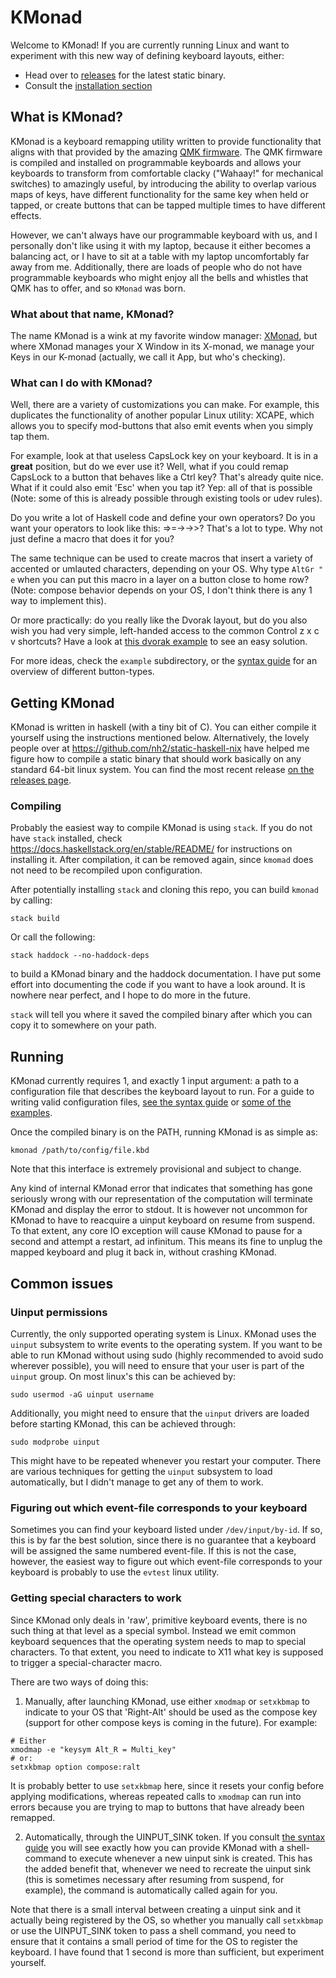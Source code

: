 # KMonad

Welcome to KMonad! If you are currently running Linux and want to experiment
with this new way of defining keyboard layouts, either:
- Head over to [releases](https://github.com/david-janssen/kmonad/releases) for
  the latest static binary.
- Consult the [installation section](README.md#Compiling)

## What is KMonad?

KMonad is a keyboard remapping utility written to provide functionality that
aligns with that provided by the amazing [QMK
firmware](https://github.com/qmk/qmk_firmware/). The QMK firmware is compiled
and installed on programmable keyboards and allows your keyboards to transform
from comfortable clacky ("Wahaay!" for mechanical switches) to amazingly useful,
by introducing the ability to overlap various maps of keys, have different
functionality for the same key when held or tapped, or create buttons that can
be tapped multiple times to have different effects.

However, we can't always have our programmable keyboard with us, and I
personally don't like using it with my laptop, because it either becomes a
balancing act, or I have to sit at a table with my laptop uncomfortably far away
from me. Additionally, there are loads of people who do not have programmable
keyboards who might enjoy all the bells and whistles that QMK has to offer, and
so `KMonad` was born.

### What about that name, KMonad?

The name KMonad is a wink at my favorite window manager:
[XMonad](https://github.com/xmonad/xmonad), but where XMonad manages your
X Window in its X-monad, we manage your Keys in our K-monad (actually, we call
it App, but who's checking).

### What can I do with KMonad?

Well, there are a variety of customizations you can make. For example, this
duplicates the functionality of another popular Linux utility: XCAPE, which
allows you to specify mod-buttons that also emit events when you simply tap
them. 

For example, look at that useless CapsLock key on your keyboard. It is in a
**great** position, but do we ever use it? Well, what if you could remap
CapsLock to a button that behaves like a Ctrl key? That's already quite nice.
What if it could also emit 'Esc' when you tap it? Yep: all of that is possible
(Note: some of this is already possible through existing tools or udev rules).

Do you write a lot of Haskell code and define your own operators? Do you want
your operators to look like this: =>=->->>? That's a lot to type. Why not just
define a macro that does it for you?

The same technique can be used to create macros that insert a variety of
accented or umlauted characters, depending on your OS. Why type `AltGr " e` when
you can put this macro in a layer on a button close to home row? (Note:
compose behavior depends on your OS, I don't think there is any 1 way to
implement this). 

Or more practically: do you really like the Dvorak layout, but do you also wish
you had very simple, left-handed access to the common Control z x c v shortcuts?
Have a look at [this dvorak
example](https://github.com/david-janssen/kmonad/blob/master/example/dvorak_sane_zxcv.kbd)
to see an easy solution.

For more ideas, check the `example` subdirectory, or the [syntax
guide](https://github.com/david-janssen/kmonad/blob/master/doc/syntax_guide.md)
for an overview of different button-types.

## Getting KMonad

KMonad is written in haskell (with a tiny bit of C). You can either compile it
yourself using the instructions mentioned below. Alternatively, the lovely
people over at https://github.com/nh2/static-haskell-nix have helped me figure
how to compile a static binary that should work basically on any standard 64-bit
linux system. You can find the most recent release [on the releases
page](https://github.com/david-janssen/kmonad/releases).

### Compiling
Probably the easiest way to compile KMonad is using `stack`. If you do not have `stack`
installed, check https://docs.haskellstack.org/en/stable/README/ for
instructions on installing it. After compilation, it can be removed again, since
`kmomad` does not need to be recompiled upon configuration.

After potentially installing `stack` and cloning this repo, you can build
`kmonad` by calling:
``` shell
stack build
```

Or call the following:
``` shell
stack haddock --no-haddock-deps
```
to build a KMonad binary and the haddock documentation. I have put some effort
into documenting the code if you want to have a look around. It is nowhere near
perfect, and I hope to do more in the future.

`stack` will tell you where it saved the compiled binary after which you can
copy it to somewhere on your path.

## Running
KMonad currently requires 1, and exactly 1 input argument: a path to a
configuration file that describes the keyboard layout to run. For a guide to
writing valid configuration files, [see the
syntax
guide](https://github.com/david-janssen/kmonad/blob/master/doc/syntax_guide.md)
or [some of the examples](https://github.com/david-janssen/kmonad/tree/master/example).

Once the compiled binary is on the PATH, running KMonad is as simple as:

``` shell
kmonad /path/to/config/file.kbd
```

Note that this interface is extremely provisional and subject to change.

Any kind of internal KMonad error that indicates that something has gone
seriously wrong with our representation of the computation will terminate KMonad
and display the error to stdout. It is however not uncommon for KMonad to have
to reacquire a uinput keyboard on resume from suspend. To that extent, any core
IO exception will cause KMonad to pause for a second and attempt a restart, ad
infinitum. This means its fine to unplug the mapped keyboard and plug it back
in, without crashing KMonad. 

## Common issues

### Uinput permissions
Currently, the only supported operating system is Linux. KMonad uses the
`uinput` subsystem to write events to the operating system. If you want to be
able to run KMonad without using sudo (highly recommended to avoid sudo wherever
possible), you will need to ensure that your user is part of the `uinput` group.
On most linux's this can be achieved by:

``` shell
sudo usermod -aG uinput username
```

Additionally, you might need to ensure that the `uinput` drivers are loaded
before starting KMonad, this can be achieved through:

``` shell
sudo modprobe uinput
```

This might have to be repeated whenever you restart your computer. There are
various techniques for getting the `uinput` subsystem to load automatically, but
I didn't manage to get any of them to work.

### Figuring out which event-file corresponds to your keyboard 
Sometimes you can find your keyboard listed under `/dev/input/by-id`. If so,
this is by far the best solution, since there is no guarantee that a keyboard
will be assigned the same numbered event-file. If this is not the case, however,
the easiest way to figure out which event-file corresponds to your keyboard is
probably to use the `evtest` linux utility. 

### Getting special characters to work
Since KMonad only deals in 'raw', primitive keyboard events, there is no such
thing at that level as a special symbol. Instead we emit common keyboard
sequences that the operating system needs to map to special characters. To that
extent, you need to indicate to X11 what key is supposed to trigger a
special-character macro.

There are two ways of doing this:
1. Manually, after launching KMonad, use either `xmodmap` or `setxkbmap` to
   indicate to your OS that 'Right-Alt' should be used as the compose key
   (support for other compose keys is coming in the future). For example:

``` shell
# Either
xmodmap -e "keysym Alt_R = Multi_key" 
# or:
setxkbmap option compose:ralt
```

It is probably better to use `setxkbmap` here, since it resets your config
before applying modifications, whereas repeated calls to `xmodmap` can run into
errors because you are trying to map to buttons that have already been remapped.

2. Automatically, through the UINPUT_SINK token. If you consult [the syntax
   guide](doc/syntax_guide.md#Output) you will see exactly how you can provide
   KMonad with a shell-command to execute whenever a new uinput sink is created.
   This has the added benefit that, whenever we need to recreate the uinput sink
   (this is sometimes necessary after resuming from suspend, for example), the
   command is automatically called again for you.
   
Note that there is a small interval between creating a uinput sink and it
actually being registered by the OS, so whether you manually call `setxkbmap` or
use the UINPUT_SINK token to pass a shell command, you need to ensure that it
contains a small period of time for the OS to register the keyboard. I have
found that 1 second is more than sufficient, but experiment yourself.
